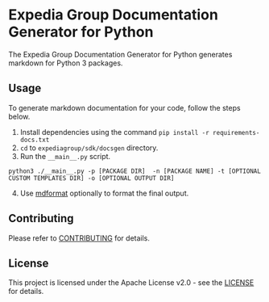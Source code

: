 # Expedia Group Documentation Generator for Python

The Expedia Group Documentation Generator for Python generates markdown for Python 3 packages.

## Usage
To generate markdown documentation for your code, follow the steps below.
1. Install dependencies using the command ``pip install -r requirements-docs.txt``
2. ``cd`` to `expediagroup/sdk/docsgen` directory.
3. Run the ``__main__.py`` script.
```shell
python3 ./__main__.py -p [PACKAGE DIR]  -n [PACKAGE NAME] -t [OPTIONAL CUSTOM TEMPLATES DIR] -o [OPTIONAL OUTPUT DIR]
```
4. Use [mdformat](https://mdformat.readthedocs.io/en/stable/users/installation_and_usage.html) optionally to format the final output.

## Contributing

Please refer to [CONTRIBUTING](CONTRIBUTING.md) for details.

## License

This project is licensed under the Apache License v2.0 - see the [LICENSE](LICENSE) for details.
